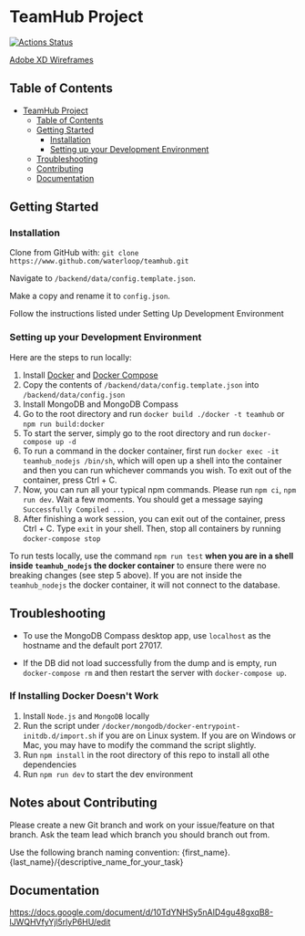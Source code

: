 # TeamHub Project

[![Actions Status](https://github.com/waterloop/teamhub/workflows/CI/badge.svg)](https://github.com/waterloop/teamhub/actions)

[Adobe XD Wireframes](https://docs.google.com/document/d/1yDFDckhPNuz4jlZWigfjXOWjwTWLsb8ll4V4M-vw15E/edit)

## Table of Contents

- [TeamHub Project](#teamhub-project)
  - [Table of Contents](#table-of-contents)
  - [Getting Started](#getting-started)
    - [Installation](#installation)
    - [Setting up your Development Environment](#setting-up-your-development-environment)
  - [Troubleshooting](#troubleshooting)
  - [Contributing](#contributing)
  - [Documentation](#documentation)

## Getting Started

### Installation

Clone from GitHub with:
```git clone https://www.github.com/waterloop/teamhub.git```

Navigate to `/backend/data/config.template.json`.

Make a copy and rename it to `config.json`.

Follow the instructions listed under Setting Up Development Environment

### Setting up your Development Environment

Here are the steps to run locally:

1. Install [Docker](https://docs.docker.com/install/) and [Docker Compose](https://docs.docker.com/compose/install/)
2. Copy the contents of `/backend/data/config.template.json` into `/backend/data/config.json`
3. Install MongoDB and MongoDB Compass
4. Go to the root directory and run `docker build ./docker -t teamhub` or `npm run build:docker`
5. To start the server, simply go to the root directory and run `docker-compose up -d`
6. To run a command in the docker container, first run `docker exec -it teamhub_nodejs /bin/sh`, which will open up a shell into the container and then you can run whichever commands you wish. To exit out of the container, press Ctrl + C.
7. Now, you can run all your typical npm commands. Please run `npm ci`, `npm run dev`. Wait a few moments. You should get a message saying `Successfully Compiled ...`
8. After finishing a work session, you can exit out of the container, press Ctrl + C. Type `exit` in your shell. Then, stop all containers by running `docker-compose stop`

To run tests locally, use the command `npm run test` **when you are in a shell inside `teamhub_nodejs` the docker container** to ensure there were no breaking changes (see step 5 above). If you are not inside the `teamhub_nodejs` the docker container, it will not connect to the database.

## Troubleshooting

- To use the MongoDB Compass desktop app, use `localhost` as the hostname and the default port 27017.

- If the DB did not load successfully from the dump and is empty, run `docker-compose rm` and then restart the server with `docker-compose up`.

### If Installing Docker Doesn't Work
1. Install `Node.js` and `MongoDB` locally
2. Run the script under `/docker/mongodb/docker-entrypoint-initdb.d/import.sh` if you are on Linux system. If you are on Windows or Mac, you may have to modify the command the script slightly.
3. Run `npm install` in the root directory of this repo to install all othe dependencies
4. Run `npm run dev` to start the dev environment

## Notes about Contributing
Please create a new Git branch and work on your issue/feature on that branch. Ask the team lead which branch you should branch out from.

Use the following branch naming convention:
{first_name}.{last_name}/{descriptive_name_for_your_task}


## Documentation

https://docs.google.com/document/d/10TdYNHSy5nAID4gu48gxqB8-lJWQHVfyYjl5rlyP6HU/edit